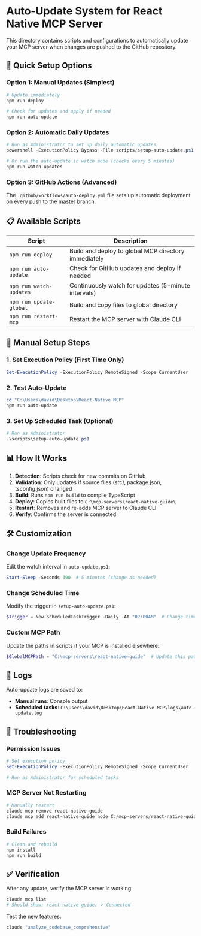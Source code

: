 # Auto-Update System for React Native MCP Server

This directory contains scripts and configurations to automatically update your MCP server when changes are pushed to the GitHub repository.

## 🚀 Quick Setup Options

### Option 1: Manual Updates (Simplest)
```powershell
# Update immediately
npm run deploy

# Check for updates and apply if needed
npm run auto-update
```

### Option 2: Automatic Daily Updates
```powershell
# Run as Administrator to set up daily automatic updates
powershell -ExecutionPolicy Bypass -File scripts/setup-auto-update.ps1

# Or run the auto-update in watch mode (checks every 5 minutes)
npm run watch-updates
```

### Option 3: GitHub Actions (Advanced)
The `.github/workflows/auto-deploy.yml` file sets up automatic deployment on every push to the master branch.

## 📋 Available Scripts

| Script | Description |
|--------|-------------|
| `npm run deploy` | Build and deploy to global MCP directory immediately |
| `npm run auto-update` | Check for GitHub updates and deploy if needed |
| `npm run watch-updates` | Continuously watch for updates (5-minute intervals) |
| `npm run update-global` | Build and copy files to global directory |
| `npm run restart-mcp` | Restart the MCP server with Claude CLI |

## 🔧 Manual Setup Steps

### 1. Set Execution Policy (First Time Only)
```powershell
Set-ExecutionPolicy -ExecutionPolicy RemoteSigned -Scope CurrentUser
```

### 2. Test Auto-Update
```powershell
cd "C:\Users\david\Desktop\React-Native MCP"
npm run auto-update
```

### 3. Set Up Scheduled Task (Optional)
```powershell
# Run as Administrator
.\scripts\setup-auto-update.ps1
```

## 📊 How It Works

1. **Detection**: Scripts check for new commits on GitHub
2. **Validation**: Only updates if source files (src/, package.json, tsconfig.json) changed
3. **Build**: Runs `npm run build` to compile TypeScript
4. **Deploy**: Copies built files to `C:\mcp-servers\react-native-guide\`
5. **Restart**: Removes and re-adds MCP server to Claude CLI
6. **Verify**: Confirms the server is connected

## 🛠️ Customization

### Change Update Frequency
Edit the watch interval in `auto-update.ps1`:
```powershell
Start-Sleep -Seconds 300  # 5 minutes (change as needed)
```

### Change Scheduled Time
Modify the trigger in `setup-auto-update.ps1`:
```powershell
$Trigger = New-ScheduledTaskTrigger -Daily -At "02:00AM"  # Change time here
```

### Custom MCP Path
Update the paths in scripts if your MCP is installed elsewhere:
```powershell
$GlobalMCPPath = "C:\mcp-servers\react-native-guide"  # Update this path
```

## 📝 Logs

Auto-update logs are saved to:
- **Manual runs**: Console output
- **Scheduled tasks**: `C:\Users\david\Desktop\React-Native MCP\logs\auto-update.log`

## 🚨 Troubleshooting

### Permission Issues
```powershell
# Set execution policy
Set-ExecutionPolicy -ExecutionPolicy RemoteSigned -Scope CurrentUser

# Run as Administrator for scheduled tasks
```

### MCP Server Not Restarting
```powershell
# Manually restart
claude mcp remove react-native-guide
claude mcp add react-native-guide node C:/mcp-servers/react-native-guide/build/index.js -s user
```

### Build Failures
```powershell
# Clean and rebuild
npm install
npm run build
```

## ✅ Verification

After any update, verify the MCP server is working:
```powershell
claude mcp list
# Should show: react-native-guide: ✓ Connected
```

Test the new features:
```bash
claude "analyze_codebase_comprehensive"
```
